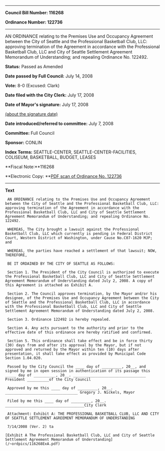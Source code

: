 

********

**Council Bill Number: 116268**
   
**Ordinance Number: 122736**
********

 AN ORDINANCE relating to the Premises Use and Occupancy Agreement between the City of Seattle and the Professional Basketball Club, LLC: approving termination of the Agreement in accordance with the Professional Basketball Club, LLC and City of Seattle Settlement Agreement Memorandum of Understanding; and repealing Ordinance No. 122492.

**Status:** Passed as Amended
   
**Date passed by Full Council:** July 14, 2008
   
**Vote:** 8-0 (Excused: Clark)
   
**Date filed with the City Clerk:** July 17, 2008
   
**Date of Mayor's signature:** July 17, 2008
   
[(about the signature date)](/~public/approvaldate.htm)
   
   
   
**Date introduced/referred to committee:** July 7, 2008
   
**Committee:** Full Council
   
**Sponsor:** CONLIN
   
   
**Index Terms:** SEATTLE-CENTER, SEATTLE-CENTER-FACILITIES, COLISEUM, BASKETBALL, BUDGET, LEASES

**Fiscal Note:**116268

**Electronic Copy: **[PDF scan of Ordinance No. 122736](/~archives/Ordinances/Ord_122736.pdf)

********

**Text**
   
```
 AN ORDINANCE relating to the Premises Use and Occupancy Agreement between the City of Seattle and the Professional Basketball Club, LLC: approving termination of the Agreement in accordance with the Professional Basketball Club, LLC and City of Seattle Settlement Agreement Memorandum of Understanding; and repealing Ordinance No. 122492.

 WHEREAS, The City brought a lawsuit against the Professional Basketball Club, LLC which currently is pending in Federal District Court, Western District of Washington, under Cause No.C07-1620 MJP; and

 WHEREAS, the parties have reached a settlement of that lawsuit; NOW, THEREFORE,

 BE IT ORDAINED BY THE CITY OF SEATTLE AS FOLLOWS:

 Section 1. The President of the City Council is authorized to execute the Professional Basketball Club, LLC and City of Seattle Settlement Agreement Memorandum of Understanding dated July 2, 2008. A copy of this Agreement is attached as Exhibit A.

 Section 2. The Council approves termination, by the Mayor and/or his designee, of the Premises Use and Occupancy Agreement between the City of Seattle and the Professional Basketball Club, LLC in accordance with the Professional Basketball Club, LLC and City of Seattle Settlement Agreement Memorandum of Understanding dated July 2, 2008.

 Section 3. Ordinance 122492 is hereby repealed.

 Section 4. Any acts pursuant to the authority and prior to the effective date of this ordinance are hereby ratified and confirmed.

 Section 5. This ordinance shall take effect and be in force thirty (30) days from and after its approval by the Mayor, but if not approved and returned by the Mayor within ten (10) days after presentation, it shall take effect as provided by Municipal Code Section 1.04.020.

 Passed by the City Council the ____ day of _________, 20__, and signed by me in open session in authentication of its passage this _____ day of __________, 20__. _________________________________ President __________of the City Council

 Approved by me this ____ day of _________, 20__. _________________________________ Gregory J. Nickels, Mayor

 Filed by me this ____ day of _________, 20__. ____________________________________City Clerk

 Attachment: Exhibit A: THE PROFESSIONAL BASKETBALL CLUB, LLC AND CITY OF SEATTLE SETTLEMENT AGREEMENT MEMORANDUM OF UNDERSTANDING

 7/14/2008 (Ver. 2) ta

[Exhibit A The Professional Basketball Club, LLC and City of Seattle Settlement Agreement Memorandum of Understanding](/~ordpics/116268ExA.pdf)

```
